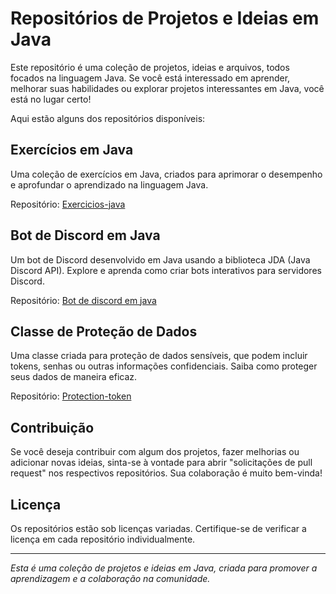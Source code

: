 # Repositórios de Projetos e Ideias em Java

Este repositório é uma coleção de projetos, ideias e arquivos, todos focados na linguagem Java. Se você está interessado em aprender, melhorar suas habilidades ou explorar projetos interessantes em Java, você está no lugar certo!

Aqui estão alguns dos repositórios disponíveis:

## Exercícios em Java

Uma coleção de exercícios em Java, criados para aprimorar o desempenho e aprofundar o aprendizado na linguagem Java.

Repositório: [Exercicios-java](https://github.com/marcos-rts/Exercicios-java)

## Bot de Discord em Java

Um bot de Discord desenvolvido em Java usando a biblioteca JDA (Java Discord API). Explore e aprenda como criar bots interativos para servidores Discord.

Repositório: [Bot de discord em java](https://github.com/marcos-rts/treinamento-bot-java)

## Classe de Proteção de Dados

Uma classe criada para proteção de dados sensíveis, que podem incluir tokens, senhas ou outras informações confidenciais. Saiba como proteger seus dados de maneira eficaz.

Repositório: [Protection-token](https://github.com/marcos-rts/Protection-token)


## Contribuição

Se você deseja contribuir com algum dos projetos, fazer melhorias ou adicionar novas ideias, sinta-se à vontade para abrir "solicitações de pull request" nos respectivos repositórios. Sua colaboração é muito bem-vinda!

## Licença

Os repositórios estão sob licenças variadas. Certifique-se de verificar a licença em cada repositório individualmente.

---

*Esta é uma coleção de projetos e ideias em Java, criada para promover a aprendizagem e a colaboração na comunidade.*
